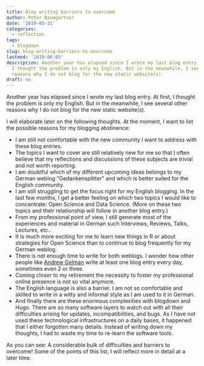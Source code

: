 ```yaml
---
title: Blog writing barriers to overcome
author: Peter Baumgartner
date: '2019-05-31'
categories:
  - reflection
tags:
  - blogdown
slug: blog-writing-barriers-to-overcome
lastmod: '2019-06-03'
description: Another year has elapsed since I wrote my last blog entry. At first,
  I thought the problem is only my English. But in the meanwhile, I see several other
  reasons why I do not blog for the new static website(s).
draft: no
---
```

Another year has elapsed since I wrote my last blog entry. At first, I thought the problem is only my English. But in the meanwhile, I see several other reasons why I do not blog for the new static website(s).

I will elaborate later on the following thoughts. At the moment, I want to list the possible reasons for my blogging abstinence:

* I am still not comfortable with the new community I want to address with these blog entries. 
* The topics I want to cover are still relatively new for me so that I often believe that my reflections and discussions of these subjects are trivial and not worth reporting.
* I am doubtful which of my different upcoming ideas belongs to my German weblog "Gedankensplitter" and which is better suited for the English community.
* I am still struggling to get the focus right for my English blogging. In the last few months, I get a better feeling on which two topics I would like to concentrate: Open Science and Data Science. (More on these  two topics and their relationship will follow in another blog entry.)
* From my professional point of view, I still generate most of the experiences and material in German such Interviews, Reviews, Talks, Lectures, etc..
* It is much more exciting for me to learn new things in R or about strategies for Open Science than to continue to blog frequently for my German weblog. 
* There is not enough time to write for both weblogs. I wonder how other people like <a href="https://statmodeling.stat.columbia.edu/">Andrew Gelman</a> write at least one blog entry every day, sometimes even 2 or three.
* Coming closer to my retirement the necessity to foster my professional online presence is not so vital anymore.
* The English language is also a barrier. I am not so comfortable and skilled to write in a witty and informal style as I am used to it in German.
* And finally there are these enormous complexities with blogdown and Hugo. There are so many software layers to watch out with all their difficulties arising for updates, incompatibilities, and bugs. As I have not used these technological infrastructures on a daily bases, it happened that I either forgotten many details. Instead of writing down my thoughts, I had to waste my time to re-learn the software tools.

As you can see: A considerable bulk of difficulties and barriers to overcome! Some of the points of this list, I will reflect more in detail at a later time.



<span class='Z3988' title='url_ver=Z39.88-2004&amp;ctx_ver=Z39.88-2004&amp;rfr_id=info%3Asid%2Fzotero.org%3A2&amp;rft_val_fmt=info%3Aofi%2Ffmt%3Akev%3Amtx%3Adc&amp;rft.type=blogPost&amp;rft.title=Blog%20writing%20barriers%20to%20overcome%20::%20Open%20Science%20Education&amp;rft.source=Blog%20writing%20barriers%20to%20overcome&amp;rft.rights=CC%20BY-SA%204.0&amp;rft.description=Another%20year%20has%20elapsed%20since%20I%20wrote%20my%20last%20blog%20entry.%20At%20first,%20I%20thought%20the%20problem%20is%20only%20my%20English.%20But%20in%20the%20meanwhile,%20I%20see%20several%20other%20reasons%20why%20I%20do%20not%20blog%20for%20the%20new%20static%20website(s).&amp;rft.identifier=https%3A%2F%2Fnotes.peter-baumgartner.net%2F2019%2F05%2F31%2Fblog-writing-barriers-to-overcome&amp;rft.aufirst=Peter&amp;rft.aulast=Baumgartner&amp;rft.au=Peter%20Baumgartner&amp;rft.date=&amp;rft.language=en'></span>